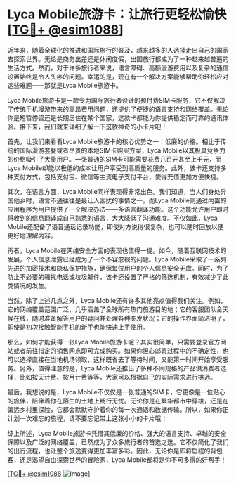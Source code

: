 # Lyca Mobile旅游卡：让旅行更轻松愉快[[TG💪+ @esim1088](https://t.me/s/esim1088)]

近年来，随着全球化的推进和国际旅行的普及，越来越多的人选择走出自己的国家去探索世界。无论是商务出差还是休闲度假，出国旅行都成为了一种越来越普遍的生活方式。然而，对于许多旅行者来说，语言障碍、高额漫游费用以及复杂的通信设置始终是令人头疼的问题。幸运的是，现在有一个解决方案能够帮助你轻松应对这些难题——那就是Lyca Mobile旅游卡。

Lyca Mobile旅游卡是一款专为国际旅行者设计的预付费SIM卡服务，它不仅解决了传统手机漫游带来的高昂费用问题，还提供了便捷的语言支持和网络覆盖。无论你是短暂停留还是长期居住在某个国家，这款卡都能为你提供稳定而可靠的通讯体验。接下来，我们就来详细了解一下这款神奇的小卡片吧！

首先，让我们来看看Lyca Mobile旅游卡的核心优势之一：低廉的价格。相比于传统的国际漫游套餐或者昂贵的本地SIM卡购买方案，Lyca Mobile以其极具竞争力的价格吸引了大量用户。一张普通的SIM卡可能需要花费几百元甚至上千元，而Lyca Mobile却能以极低的成本让用户享受到高质量的服务。此外，该卡还支持多种支付方式，包括支付宝、微信等主流电子支付平台，使得充值更加方便快捷。

其次，在语言方面，Lyca Mobile同样表现得非常出色。我们知道，当人们身处异国他乡时，语言不通往往是最让人困扰的事情之一。而Lyca Mobile则通过内置的应用程序为用户提供了一个解决办法——多语言翻译功能。这个功能允许用户即时将收到的信息翻译成自己熟悉的语言，大大降低了沟通难度。不仅如此，Lyca Mobile还配备了语音通话记录功能，即使对方说得很复杂，也可以随时回放以便更好地理解内容。

再者，Lyca Mobile在网络安全方面的表现也值得一提。如今，随着互联网技术的发展，个人信息泄露已经成为了一个不容忽视的问题。Lyca Mobile采取了一系列先进的加密技术和隐私保护措施，确保每位用户的个人信息安全无虞。同时，为了防止不必要的骚扰电话或垃圾邮件，该卡还设置了严格的筛选机制，有效减少了此类情况的发生。

当然，除了上述几点之外，Lyca Mobile还有许多其他亮点值得我们关注。例如，它的网络覆盖范围广泛，几乎涵盖了全球所有热门旅游目的地；它的客服团队全天候在线，随时准备解答用户的疑问并处理各种突发状况；它的操作界面简洁明了，即使是初次接触智能手机的新手也能快速上手使用。

那么，如何才能获得一张Lyca Mobile旅游卡呢？其实很简单，只需要登录官方网站或者前往指定的销售网点即可完成购买。如果你担心邮寄过程中的不确定性，也可以选择直接在当地机场领取，这样既省去了等待时间，又能第一时间开始享受服务。另外，值得注意的是，Lyca Mobile还推出了多种不同规格的产品供消费者选择，比如按天计费、按月计费等等，大家可以根据自己的实际需求进行挑选。

最后，我想说的是，Lyca Mobile不仅仅是一张普通的SIM卡，它更像是一位贴心的旅伴，陪伴着你在陌生的土地上畅行无忧。无论你是在繁华都市中穿梭，还是在偏远乡村里探险，它都会默默守护着你的每一次通话和数据传输。所以，如果你正计划一次难忘的旅程，请不要忘记带上这张小小的卡片哦！

综上所述，Lyca Mobile旅游卡凭借其低廉的价格、强大的语言支持、卓越的安全保障以及广泛的网络覆盖，已然成为了众多旅行者的首选之选。它不仅简化了我们的出行流程，也让整个旅途变得更加丰富多彩。因此，无论你是即将启程的背包客，还是渴望自由探索世界的冒险家，Lyca Mobile都将是你不可多得的好帮手！

[[TG💪+ @esim1088](https://t.me/s/esim1088) ![Image](https://i.postimg.cc/4NQfJmqS/Snipaste-2025-05-13-00-14-12.png)]